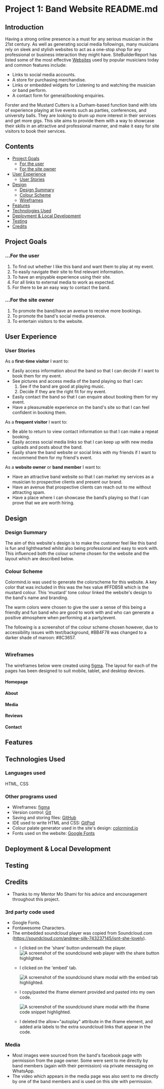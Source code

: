 # **Project 1: Band Website README.md**

## Introduction
Having a strong online presence is a must for any serious musician in the 21st century. As well as generating social media followings, many musicians rely on sleek and stylish websites to act as a one-stop shop for any professional or business interaction they might have. SiteBuilderReport has listed some of the most effective [Websites](https://www.sitebuilderreport.com/inspiration/musician-website-examples?a=ga&keyword=musician%20websites&ad=574357467827&gclid=CjwKCAiApvebBhAvEiwAe7mHSDz1iMLpK8_tTCcjodhHX_uALxVNPRLPNiTwbmQ1u95UPJYPdK6PIhoCHvYQAvD_BwE) used by popular musicians today and common features include:
* Links to social media accounts.
* A store for purchasing merchandise.
* Links or embedded widgets for Listening to and watching the musician or band perform.
* A contact form for general/booking enquiries.


Forster and the Mustard Cutters is a Durham-based function band with lots of experience playing at live events such as parties, conferences, and university balls. They are looking to drum up more interest in their services and get more gigs. This site aims to provide them with a way to showcase their skills in an attractive and professional manner, and make it easy for site visitors to book their services. 

## Contents
* [Project Goals](#project-goals)<br>
    * [For the user](#for-the-user)
    * [For the site owner](#for-the-site-owner)
* [User Experience](#user-experience)<br>
    * [User Stories](#user-stories)
* [Design](#design)
    * [Design Summary](#design-summary)
    * [Colour Scheme](#colour-scheme)
    * [Wireframes](#wireframes)
* [Features](#features)
* [Technologies Used](#technologies-used)
* [Deployment & Local Development](#deployment--local-development)
* [Testing](#testing)
* [Credits](#credits)

## Project Goals

### ...For the user
1. To find out whether I like this band and want them to play at my event.
1. To easily navigate their site to find relevant information.
1. To have an enjoyable experience using their site.
1. For all links to external media to work as expected.
1. For there to be an easy way to contact the band.

### ...For the site owner
1. To promote the band/have an avenue to receive more bookings.
1. To promote the band's social media presence.
1. To entertain visitors to the website.

## User Experience
### User Stories

As a **first-time visitor** I want to:
* Easily access information about the band so that I can decide if I want to book them for my event.
* See pictures and access media of the band playing so that I can:
    1. See if the band are good at playing music.
    1. Decide if they are the right fit for my event.
* Easily contact the band so that I can enquire about booking them for my event.
* Have a pleasureable experience on the band's site so that I can feel confident in booking them.

As a **frequent visitor** I want to:
* Be able to return to view contact information so that I can make a repeat booking.
* Easily access social media links so that I can keep up with new media uploads and posts about the band.
* Easily share the band website or social links with my friends if I want to recommend them for my friend's event.

As a **website owner** or **band member** I want to:
* Have an attractive band website so that I can market my services as a musician to prospective clients and present our brand.
* Have an avenue that prospective clients can reach out to me without attracting spam.
* Have a place where I can showcase the band’s playing so that I can prove that we are worth hiring.

## Design
### Design Summary
The aim of this website's design is to make the customer feel like this band is fun and lighthearted whilst also being professional and easy to work with. This influenced both the colour scheme chosen for the website and the layout which are described below.

### Colour Scheme
Colormind.io was used to generate the colorscheme for this website. A key color that was included in this was the hex value #FFDB58 which is the mustard colour. This 'mustard' tone colour linked the website's design to the band's name and branding. 

The warm colors were chosen to give the user a sense of this being a friendly and fun band who are good to work with and who can generate a positive atmosphere when performing at a party/event.

The following is a screenshot of the colour scheme chosen however, due to accessibility issues with text/background, #BB4F78 was changed to a darker shade of maroon: #8C3657.

<img>

### Wireframes

The wireframes below were created using [figma](https://www.figma.com/). The layout for each of the pages has been designed to suit mobile, tablet, and desktop devices.

#### Homepage

#### About

#### Media

#### Reviews

#### Contact

## Features

## Technologies Used
### Languages used
HTML, CSS

### Other programs used
* Wireframes: [figma](https://www.figma.com/)
* Version control: [Git](https://git-scm.com/)
* Saving and storing files: [GitHub](https://github.com/)
* IDE used to write HTML and CSS: [GitPod](https://gitpod.io/)
* Colour palate generator used in the site's design: [colormind.io](http://colormind.io)
* Fonts used on the website: [Google Fonts](https://fonts.google.com/)


## Deployment & Local Development



## Testing

## Credits
* Thanks to my Mentor Mo Shami for his advice and encouragement throughout this project.
### 3rd party code used
* Google Fonts.
* Fontawesome Characters.
* The embedded soundcloud player was copied from Soundcloud.com (https://soundcloud.com/andrew-silk-743237145/isnt-she-lovely). 
    - I clicked on the 'share' button underneath the player.
        <img src="assets/images/readmescreenshots/Screenshot 2022-12-07 120245 CI_PP1_FATMC.png" alt="A screenshot of the soundclound web player with the share button highlighted.">
    - I clicked on the 'embed' tab.

        <img src="assets/images/readmescreenshots/Screenshot 2022-12-07 120354 CI_PP1_FATMC img 2.png" alt="A screenshot of the soundclound share modal with the embed tab highlighted.">

    - I copy/pasted the iframe element provided and pasted into my own code.

        <img src="assets/images/readmescreenshots/Screenshot 2022-12-07 120452 CI_PP1_FATMC img 3.png" alt="A screenshot of the soundclound share modal with the iframe code snippet highlighted.">
    
    - I deleted the allow="autoplay" attribute in the iframe element, and added aria labels to the extra soundcloud links that appear in the code.




### Media
* Most images were sourced from the band's facebook page with permission from the page owner. Some were sent to me directly by band members (again with their permission) via private messaging on WhatsApp.
* The video which appears in the media page was also sent to me directly by one of the band members and is used on this site with permission.